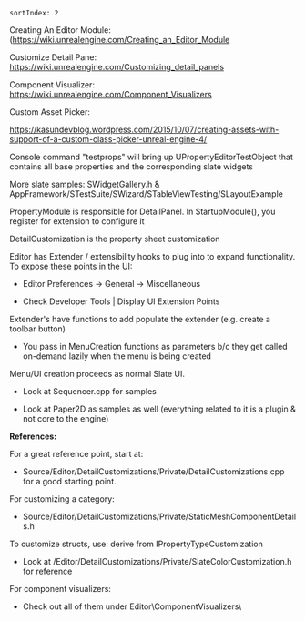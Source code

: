     sortIndex: 2

Creating An Editor Module: (<https://wiki.unrealengine.com/Creating_an_Editor_Module>

Customize Detail Pane: <https://wiki.unrealengine.com/Customizing_detail_panels>

Component Visualizer: <https://wiki.unrealengine.com/Component_Visualizers>

Custom Asset Picker:

<https://kasundevblog.wordpress.com/2015/10/07/creating-assets-with-support-of-a-custom-class-picker-unreal-engine-4/>

Console command "testprops" will bring up UPropertyEditorTestObject that contains all base properties and the corresponding slate widgets

More slate samples: SWidgetGallery.h & AppFramework/STestSuite/SWizard/STableViewTesting/SLayoutExample

PropertyModule is responsible for DetailPanel. In StartupModule(), you register for extension to configure it

DetailCustomization is the property sheet customization

Editor has Extender / extensibility hooks to plug into to expand functionality. To expose these points in the UI:

- Editor Preferences -> General -> Miscellaneous

- Check Developer Tools | Display UI Extension Points

Extender's have functions to add populate the extender (e.g. create a toolbar button)

- You pass in MenuCreation functions as parameters b/c they get called on-demand lazily when the menu is being created

Menu/UI creation proceeds as normal Slate UI.

- Look at Sequencer.cpp for samples

- Look at Paper2D as samples as well (everything related to it is a plugin & not core to the engine)

**References:**

For a great reference point, start at:

- Source/Editor/DetailCustomizations/Private/DetailCustomizations.cpp for a good starting point.

For customizing a category:

- Source/Editor/DetailCustomizations/Private/StaticMeshComponentDetails.h

To customize structs, use: derive from IPropertyTypeCustomization

- Look at /Editor/DetailCustomizations/Private/SlateColorCustomization.h for reference

For component visualizers:

- Check out all of them under Editor\\ComponentVisualizers\\
